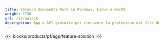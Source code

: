 ```yaml
---
title: Sblocca documenti Word su Windows, Linux e macOS 
weight: 7730
url: /it/unlock
description: App e API gratuite per rimuovere la protezione dai file DOC, DOCX e ODT
---
```


{{< blocks/products/pf/agp/feature-solution >}} 

